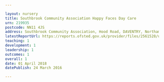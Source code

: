```yaml
---

layout: nursery
title: Southbrook Community Association Happy Faces Day Care
urn: 219935
postcode: NN11 4JS
address: Southbrook Community Association, Hood Road, DAVENTRY, Northamptonshire, NN11 4JS
latestReportUrl: https://reports.ofsted.gov.uk/provider/files/2561528/urn/219935.pdf
teaching: 1
development: 1
leadership: 1
outcomes: 1
overall: 1
date: 01 April 2018 
datePublish: 24 March 2016

---
```


